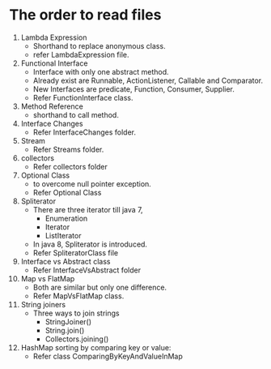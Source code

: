 # The order to read files
1) Lambda Expression
   - Shorthand to replace anonymous class.
   - refer LambdaExpression file.
2) Functional Interface
    - Interface with only one abstract method.
    - Already exist are Runnable, ActionListener, Callable and Comparator.
    - New Interfaces are predicate, Function, Consumer, Supplier.
    - Refer FunctionInterface class.
3) Method Reference
   - shorthand to call method.
4) Interface Changes
    - Refer InterfaceChanges folder.
5) Stream
   - Refer Streams folder.
6) collectors
   - Refer collectors folder
7) Optional Class
   - to overcome null pointer exception.
   - Refer Optional Class
8) Spliterator
   - There are three iterator till java 7,
     - Enumeration
     - Iterator
     - ListIterator
   - In java 8, Spliterator is introduced.
   - Refer SpliteratorClass file
9) Interface vs Abstract class
   - Refer InterfaceVsAbstract folder
10) Map vs FlatMap 
    - Both are similar but only one difference.
    - Refer MapVsFlatMap class.
11) String joiners
    - Three ways to join strings
      - StringJoiner()
      - String.join()
      - Collectors.joining()
12) HashMap sorting by comparing key or value:
    - Refer class ComparingByKeyAndValueInMap